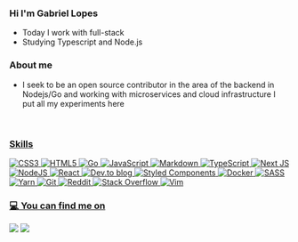 ### Hi I'm Gabriel Lopes


-  Today I work with full-stack
-  Studying Typescript and Node.js

### About me

- I seek to be an open source contributor in the area of the backend in Nodejs/Go
and working with microservices and cloud infrastructure I put all my experiments here

<div align="center">
  <a href="https://github.com/Gabriellopes232">
</div>
<div style="display: inline_block"><br>
  
### Skills
  
  ![CSS3](https://img.shields.io/badge/css3-%231572B6.svg?style=for-the-badge&logo=css3&logoColor=white) ![HTML5](https://img.shields.io/badge/html5-%23E34F26.svg?style=for-the-badge&logo=html5&logoColor=white) 	![Go](https://img.shields.io/badge/go-%2300ADD8.svg?style=for-the-badge&logo=go&logoColor=white) ![JavaScript](https://img.shields.io/badge/javascript-%23323330.svg?style=for-the-badge&logo=javascript&logoColor=%23F7DF1E) ![Markdown](https://img.shields.io/badge/markdown-%23000000.svg?style=for-the-badge&logo=markdown&logoColor=white) ![TypeScript](https://img.shields.io/badge/typescript-%23007ACC.svg?style=for-the-badge&logo=typescript&logoColor=white) ![Next JS](https://img.shields.io/badge/Next-black?style=for-the-badge&logo=next.js&logoColor=white) ![NodeJS](https://img.shields.io/badge/node.js-6DA55F?style=for-the-badge&logo=node.js&logoColor=white) ![React](https://img.shields.io/badge/react-%2320232a.svg?style=for-the-badge&logo=react&logoColor=%2361DAFB) ![Dev.to blog](https://img.shields.io/badge/dev.to-0A0A0A?style=for-the-badge&logo=dev.to&logoColor=white) ![Styled Components](https://img.shields.io/badge/styled--components-DB7093?style=for-the-badge&logo=styled-components&logoColor=white) ![Docker](https://img.shields.io/badge/docker-%230db7ed.svg?style=for-the-badge&logo=docker&logoColor=white) ![SASS](https://img.shields.io/badge/SASS-hotpink.svg?style=for-the-badge&logo=SASS&logoColor=white) ![Yarn](https://img.shields.io/badge/yarn-%232C8EBB.svg?style=for-the-badge&logo=yarn&logoColor=white) ![Git](https://img.shields.io/badge/git-%23F05033.svg?style=for-the-badge&logo=git&logoColor=white) ![Reddit](https://img.shields.io/badge/Reddit-%23FF4500.svg?style=for-the-badge&logo=Reddit&logoColor=white) ![Stack Overflow](https://img.shields.io/badge/-Stackoverflow-FE7A16?style=for-the-badge&logo=stack-overflow&logoColor=white) ![Vim](https://img.shields.io/badge/VIM-%2311AB00.svg?style=for-the-badge&logo=vim&logoColor=white)
  

### :computer: You can find me on
  
  <a href="https://instagram.com/gabriellopesxz" target="_blank"><img src="https://img.shields.io/badge/-Instagram-%23E4405F?style=for-the-badge&logo=instagram&logoColor=white" target="_blank"></a>
  <a href="https://www.linkedin.com/in/gabriellopes232/-45875016a" target="_blank"><img src="https://img.shields.io/badge/-LinkedIn-%230077B5?style=for-the-badge&logo=linkedin&logoColor=white" target="_blank"></a> 
